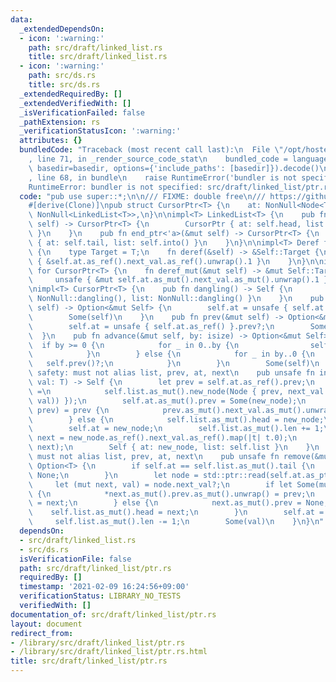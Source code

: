 ```yaml
---
data:
  _extendedDependsOn:
  - icon: ':warning:'
    path: src/draft/linked_list.rs
    title: src/draft/linked_list.rs
  - icon: ':warning:'
    path: src/ds.rs
    title: src/ds.rs
  _extendedRequiredBy: []
  _extendedVerifiedWith: []
  _isVerificationFailed: false
  _pathExtension: rs
  _verificationStatusIcon: ':warning:'
  attributes: {}
  bundledCode: "Traceback (most recent call last):\n  File \"/opt/hostedtoolcache/Python/3.9.1/x64/lib/python3.9/site-packages/onlinejudge_verify/documentation/build.py\"\
    , line 71, in _render_source_code_stat\n    bundled_code = language.bundle(stat.path,\
    \ basedir=basedir, options={'include_paths': [basedir]}).decode()\n  File \"/opt/hostedtoolcache/Python/3.9.1/x64/lib/python3.9/site-packages/onlinejudge_verify/languages/user_defined.py\"\
    , line 68, in bundle\n    raise RuntimeError('bundler is not specified: {}'.format(path.as_posix()))\n\
    RuntimeError: bundler is not specified: src/draft/linked_list/ptr.rs\n"
  code: "pub use super::*;\n\n/// FIXME: double free\n/// https://github.com/shino16/cpr/runs/1796042987?check_suite_focus=true#step:8:65\n\
    #[derive(Clone)]\npub struct CursorPtr<T> {\n    at: NonNull<Node<T>>,\n    list:\
    \ NonNull<LinkedList<T>>,\n}\n\nimpl<T> LinkedList<T> {\n    pub fn begin_ptr<'a>(&mut\
    \ self) -> CursorPtr<T> {\n        CursorPtr { at: self.head, list: self.into()\
    \ }\n    }\n    pub fn end_ptr<'a>(&mut self) -> CursorPtr<T> {\n        CursorPtr\
    \ { at: self.tail, list: self.into() }\n    }\n}\n\nimpl<T> Deref for CursorPtr<T>\
    \ {\n    type Target = T;\n    fn deref(&self) -> &Self::Target {\n        unsafe\
    \ { &self.at.as_ref().next_val.as_ref().unwrap().1 }\n    }\n}\n\nimpl<T> DerefMut\
    \ for CursorPtr<T> {\n    fn deref_mut(&mut self) -> &mut Self::Target {\n   \
    \     unsafe { &mut self.at.as_mut().next_val.as_mut().unwrap().1 }\n    }\n}\n\
    \nimpl<T> CursorPtr<T> {\n    pub fn dangling() -> Self {\n        Self { at:\
    \ NonNull::dangling(), list: NonNull::dangling() }\n    }\n    pub fn next(&mut\
    \ self) -> Option<&mut Self> {\n        self.at = unsafe { self.at.as_ref() }.next_val.as_ref()?.0;\n\
    \        Some(self)\n    }\n    pub fn prev(&mut self) -> Option<&mut Self> {\n\
    \        self.at = unsafe { self.at.as_ref() }.prev?;\n        Some(self)\n  \
    \  }\n    pub fn advance(&mut self, by: isize) -> Option<&mut Self> {\n      \
    \  if by >= 0 {\n            for _ in 0..by {\n                self.next()?;\n\
    \            }\n        } else {\n            for _ in by..0 {\n             \
    \   self.prev()?;\n            }\n        }\n        Some(self)\n    }\n    ///\
    \ safety: must not alias list, prev, at, next\n    pub unsafe fn insert(&mut self,\
    \ val: T) -> Self {\n        let prev = self.at.as_ref().prev;\n        let new_node\
    \ =\n            self.list.as_mut().new_node(Node { prev, next_val: Some((self.at,\
    \ val)) });\n        self.at.as_mut().prev = Some(new_node);\n        if let Some(mut\
    \ prev) = prev {\n            prev.as_mut().next_val.as_mut().unwrap().0 = new_node;\n\
    \        } else {\n            self.list.as_mut().head = new_node;\n        }\n\
    \        self.at = new_node;\n        self.list.as_mut().len += 1;\n        let\
    \ next = new_node.as_ref().next_val.as_ref().map(|t| t.0);\n        assert_ne!(Some(new_node),\
    \ next);\n        Self { at: new_node, list: self.list }\n    }\n    /// safety:\
    \ must not alias list, prev, at, next\n    pub unsafe fn remove(&mut self) ->\
    \ Option<T> {\n        if self.at == self.list.as_mut().tail {\n            return\
    \ None;\n        }\n        let node = std::ptr::read(self.at.as_ptr());\n   \
    \     let (mut next, val) = node.next_val?;\n        if let Some(mut prev) = node.prev\
    \ {\n            *next.as_mut().prev.as_mut().unwrap() = prev;\n            prev.as_mut().next_val.as_mut().unwrap().0\
    \ = next;\n        } else {\n            next.as_mut().prev = None;\n        \
    \    self.list.as_mut().head = next;\n        }\n        self.at = next;\n   \
    \     self.list.as_mut().len -= 1;\n        Some(val)\n    }\n}\n"
  dependsOn:
  - src/draft/linked_list.rs
  - src/ds.rs
  isVerificationFile: false
  path: src/draft/linked_list/ptr.rs
  requiredBy: []
  timestamp: '2021-02-09 16:24:56+09:00'
  verificationStatus: LIBRARY_NO_TESTS
  verifiedWith: []
documentation_of: src/draft/linked_list/ptr.rs
layout: document
redirect_from:
- /library/src/draft/linked_list/ptr.rs
- /library/src/draft/linked_list/ptr.rs.html
title: src/draft/linked_list/ptr.rs
---
```

